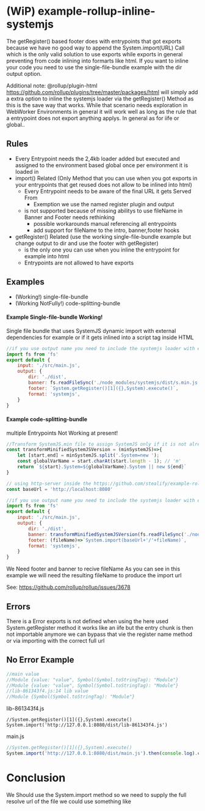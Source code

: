 # (WiP) example-rollup-inline-systemjs

The getRegister() based footer does with entrypoints that got exports because we have no good way to append the System.import(URL) Call which is the only valid solution to use exports while exports in general preventing from code inlining into formarts like html. If you want to inline your code you need to use the single-file-bundle example with the dir output option.

Additional note:
@rollup/plugin-html https://github.com/rollup/plugins/tree/master/packages/html will simply add a extra option to inline the systemjs loader via the getRegister() Method as this is the save way that works. While that scenario needs exploration in WebWorker Environments in general it will work well as long as the rule that a entrypoint does not export anything applys. In general as for iife or global..

## Rules
- Every Entrypoint needs the 2,4kb loader added but executed and assigned to the environment based global once per environment it is loaded in
- import() Related (Only Method that you can use when you got exports in your entrypoints that get reused does not allow to be inlined into html)
  - Every Entrypoint needs to be aware of the final URL it gets Served From 
    - Exemption we use the named register plugin and output
  - is not supported because of missing abilitys to use fileName in Banner and Footer needs rethinking
    - possible workarounds manual referencing all entrypoints
    - add support for fileName to the intro, banner,footer hooks
- getRegister() Related (use the working single-file-bundle example but change output to dir and use the footer with getRegister)
  - is the only one you can use when you inline the entrypoint for example into html
  - Entrypoints are not allowed to have exports

## Examples

- (Working!) single-file-bundle
- (Working NotFully!) code-splitting-bundle


#### Example Single-file-bundle Working!
Single file bundle that uses SystemJS dynamic import with external dependencies for example or if it gets inlined into a script tag inside HTML

```js
//if you use output name you need to include the systemjs loader with extra register named module
import fs from 'fs'
export default {
    input: './src/main.js',
    output: {
        dir: './dist',
        banner: fs.readFileSync('./node_modules/systemjs/dist/s.min.js'),
        footer: `System.getRegister()[1]({},System).execute()`,
        format: 'systemjs',
    }
}
```



#### Example code-splitting-bundle 
multiple Entrypoints Not Working at present!
```js
//Transform SystemJS.min file to assign SystemJS only if it is not already loaded needed to be loaded more then once in multiple entrypoints
const transformMinifiedSystemJSVersion = (minSystemJS)=>{
    let [start,end] = minSystemJS.split('.System=new ');
    const globalVarName = start.charAt(start.length - 1); // 'm'
    return `${start}.System=${globalVarName}.System || new ${end}`
}

// using http-server inside the https://github.com/stealify/example-rollup-inline-systemjs clone project call test.html
const baseUrl = 'http://localhost:8080'

//if you use output name you need to include the systemjs loader with extra register named module
import fs from 'fs'
export default {
    input: './src/main.js',
    output: {
        dir: './dist',
        banner: transformMinifiedSystemJSVersion(fs.readFileSync('./node_modules/systemjs/dist/s.min.js')),
        footer: (fileName)=>`System.import(baseUrl+'/'+fileName)`,
        format: 'systemjs',
    }
}
```

We Need footer and banner to recive fileName
As you can see in this example we will need the resulting fileName to produce the import url

See: https://github.com/rollup/rollup/issues/3678

## Errors
There is a Error exports is not defined when using the here used System.getRegister method it works like an iife but the entry chunk is then not importable anymore
we can bypass that vie the register name method or via importing with the correct full url


## No Error Example

``` js
//main value
//Module {value: "value", Symbol(Symbol.toStringTag): "Module"}
//Module {value: "value", Symbol(Symbol.toStringTag): "Module"}
//lib-861343f4.js:14 lib value
//Module {Symbol(Symbol.toStringTag): "Module"}
```


lib-861343f4.js
```
//System.getRegister()[1]({},System).execute()
System.import('http://127.0.0.1:8080/dist/lib-861343f4.js')
```


main.js
```js
//System.getRegister()[1]({},System).execute()
System.import('http://127.0.0.1:8080/dist/main.js').then(console.log).catch(console.log)
```




# Conclusion 
We Should use the System.import method so we need to supply the full resolve url of the file we could use something like 



